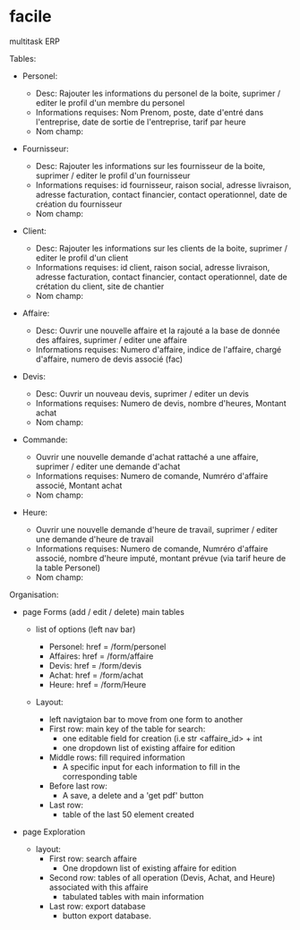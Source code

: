 # facile
multitask ERP

Tables:

- Personel:
    - Desc: Rajouter les informations du personel de la boite, suprimer / editer le profil d'un membre du personel
    - Informations requises: Nom Prenom, poste, date d'entré dans l'entreprise, date de sortie de l'entreprise,
                             tarif par heure
    - Nom champ:

- Fournisseur:
    - Desc: Rajouter les informations sur les fournisseur de la boite, suprimer / editer le profil d'un fournisseur
    - Informations requises: id fournisseur, raison social, adresse livraison, adresse facturation, contact financier,
                             contact operationnel, date de création du fournisseur
    - Nom champ:

- Client:
    - Desc: Rajouter les informations sur les clients de la boite, suprimer / editer le profil d'un client
    - Informations requises: id client, raison social, adresse livraison, adresse facturation, contact financier,
                             contact operationnel, date de crétation du client, site de chantier
    - Nom champ:

- Affaire:
    - Desc: Ouvrir une nouvelle affaire et la rajouté a la base de donnée des affaires, suprimer / editer une affaire
    - Informations requises: Numero d'affaire, indice de l'affaire, chargé d'affaire, numero de devis associé (fac)

- Devis:
    - Desc: Ouvrir un nouveau devis, suprimer / editer un devis
    - Informations requises: Numero de devis, nombre d'heures, Montant achat
    - Nom champ:

- Commande:
    - Ouvrir une nouvelle demande d'achat rattaché a une affaire, suprimer / editer une demande d'achat
    - Informations requises: Numero de comande, Numréro d'affaire associé, Montant achat
    - Nom champ:

- Heure:
    - Ouvrir une nouvelle demande d'heure de travail, suprimer / editer une demande d'heure de travail
    - Informations requises: Numero de comande, Numréro d'affaire associé, nombre d'heure imputé, montant prévue (via
                             tarif heure de la table Personel)
    - Nom champ:


Organisation:


- page Forms (add / edit / delete) main tables
    - list of options (left nav bar)
        * Personel: href = /form/personel
        * Affaires: href = /form/affaire
        * Devis: href = /form/devis
        * Achat: href = /form/achat
        * Heure: href = /form/Heure

    - Layout:
        * left navigtaion bar to move from one form to another
        * First row: main key of the table for search:
            * one editable field for creation (i.e str <affaire_id> + int <indice>
            * one dropdown list of existing affaire for edition
        * Middle rows: fill required information
            * A specific input for each information to fill in the corresponding table
        * Before last row:
            * A save, a delete and a 'get pdf' button
        * Last row:
            * table of the last 50 element created

- page Exploration
    - layout:
        * First row: search affaire
            * One dropdown list of existing affaire for edition
        * Second row: tables of all operation (Devis,  Achat, and Heure) associated with this affaire
            * tabulated tables with main information
        * Last row: export database
            * button export database.